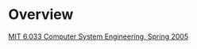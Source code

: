 # Overview

[MIT 6.033 Computer System Engineering, Spring 2005](https://www.youtube.com/playlist?list=PL6535748F59DCA484)  